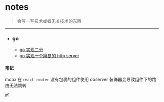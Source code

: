 # notes
> 会写一写技术或者无关技术的东西
--------------------------
- ### go
  - [go 实现二分](https://github.com/EchoZw/notes/issues/1)
  - [go 实现一个简易的 http server](https://github.com/EchoZw/notes/issues/2)

#### 笔记

mobx 在 `react-router` 没有包裹的组件使用 observer 装饰器会导致组件下的路由无法跳转

#1
